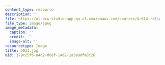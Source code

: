```yaml
---
content_type: resource
description: ''
file: https://ol-ocw-studio-app-qa.s3.amazonaws.com/courses/4-614-religious-architecture-and-islamic-cultures-fall-2002/179cc5f6a4d2d0ef14d21a5a90fa8c26_5031.jpg
file_type: image/jpeg
image_metadata:
  caption: ''
  credit: ''
  image-alt: ''
resourcetype: Image
title: 5031.jpg
uid: 179cc5f6-a4d2-d0ef-14d2-1a5a90fa8c26
---
```

